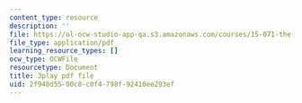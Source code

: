 ```yaml
---
content_type: resource
description: ''
file: https://ol-ocw-studio-app-qa.s3.amazonaws.com/courses/15-071-the-analytics-edge-spring-2017/2f948d5500c8c0f4798f92410ee293ef_pelPpuYUAho.pdf
file_type: application/pdf
learning_resource_types: []
ocw_type: OCWFile
resourcetype: Document
title: 3play pdf file
uid: 2f948d55-00c8-c0f4-798f-92410ee293ef
---
```

